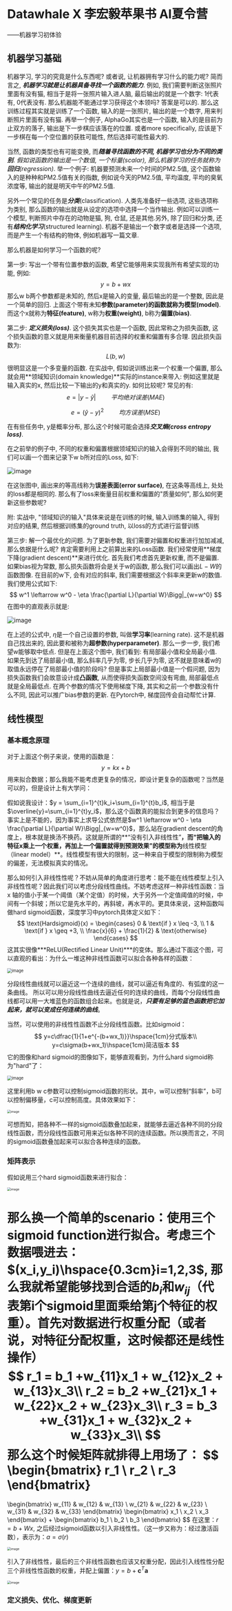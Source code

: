# Datawhale  X 李宏毅苹果书 AI夏令营

——机器学习初体验

## 机器学习基础

机器学习, 学习的究竟是什么东西呢? 或者说, 让机器拥有学习什么的能力呢? 简而言之, ***机器学习就是让机器具备寻找一个函数的能力***. 例如, 我们需要判断这张照片里面有没有猫, 相当于是将一张照片输入进人脑, 最后输出的就是一个数字: 1代表有, 0代表没有. 那么机器能不能通过学习获得这个本领吗? 答案是可以的. 那么这训练过程其实就是训练了一个函数, 输入的是一张照片, 输出的是一个数字, 用来判断照片里面有没有猫. 再举一个例子, AlphaGo其实也是一个函数, 输入的是目前为止双方的落子, 输出是下一步棋应该落在的位置. 或者more specifically, 应该是下一步棋在每一个空位置的获胜可能性, 然后选择可能性最大的.

当然, 函数的类型也有可能变换, 而***随着寻找函数的不同, 机器学习也分为不同的类别***. *假如说函数的输出是一个数值, 一个标量(scalar), 那么机器学习的任务就称为**回归**(regression)*. 举一个例子: 机器要预测未来一个时间的PM2.5值, 这个函数输入的是种种和PM2.5值有关的指数, 例如说今天的PM2.5值, 平均温度, 平均的臭氧浓度等, 输出的就是明天中午的PM2.5值.

另外一个常见的任务是***分类***(classification). 人类先准备好一些选项, 这些选项称为类别, 那么函数的输出就是从设定的选项中选择一个当作输出. 例如可以训练一个模型, 判断照片中存在的动物是猫, 狗, 仓鼠, 还是其他.另外, 除了回归和分类, 还有***结构化学习***(structured learning). 机器不是输出一个数字或者是选择一个选项, 而是产生一个有结构的物体, 例如机器写一篇文章.

那么机器是如何学习一个函数的呢? 

第一步: 写出一个带有位置参数的函数, 希望它能够用来实现我所有希望实现的功能, 例如:
$$
y = b + wx
$$
那么w b两个参数都是未知的, 然后x是输入的变量, 最后输出的是一个整数, 因此是一个简单的回归. 上面这个带有未知**参数(parameter)**的函数就称为**模型(model)**. 而这个x就称为**特征(feature)**, w称为**权重(weight)**, b称为**偏置(bias)**.

第二步: ***定义损失(loss)***. 这个损失其实也是一个函数, 因此常称之为损失函数, 这个损失函数的意义就是用来衡量机器目前选择的权重和偏置有多合理. 因此损失函数为: 
$$
L(b,w)
$$
很明显这是一个多变量的函数. 在实战中, 假如说训练出来一个权重一个偏置, 那么就会用**领域知识(domain knowledge)**实际的instance来带入: 例如这里就是输入真实的x, 然后比较一下输出的y和真实的y. 如何比较呢? 常见的有: 
$$
e = |y - \hat{y}|\hspace{1cm}平均绝对误差(MAE)
$$

$$
e = (\hat{y} - y)^2\hspace{1cm}均方误差(MSE)
$$

在有些任务中, y是概率分布, 那么这个时候可能会选择***交叉熵(cross entropy loss)***. 

在之前举的例子中, 不同的权重和偏置根据领域知识的输入会得到不同的输出, 我们可以画一个图来记录下w b所对应的Loss, 如下: 

![image](img/1.png)

在这张图中, 画出来的等高线称为**误差表面(error surface)**, 在这条等高线上, 处处的loss都是相同的. 那么有了loss来衡量目前权重和偏置的"质量如何", 那么如何更新这些参数呢? 

附: 实战中, "领域知识的输入"具体来说是在训练的时候, 输入训练集的输入, 得到对应的结果, 然后根据训练集的ground truth, 以loss的方式进行监督训练 

第三步: 解一个最优化的问题. 为了更新参数, 我们需要对偏置和权重进行加加减减, 那么依据是什么呢? 肯定需要利用上之前算出来的Loss函数. 我们经常使用**梯度下降(gradient descent)**来进行优化. 首先我们考虑首先更新权重, 而不是偏置. 如果bias视为常数, 那么损失函数将会是关于w的函数, 那么我们可以画出$L-W$的函数图像. 在目前的w下, 会有对应的斜率,  我们需要根据这个斜率来更新w的数值. 我们使用公式如下: 
$$
w^1 \leftarrow w^0 - \eta \frac{\partial L}{\partial W}\Bigg|_{w=w^0}
$$
在图中的直观表示就是: 

![image](img/2.png)

在上述的公式中, $\eta$是一个自己设置的参数, 叫做**学习率**(learning rate). 这不是机器自己找出来的, 因此要和被称为**超参数(hyperparameter)**. 那么一步一步, 我们希望w能够取中低点. 但是在上面这个图中, 我们看到: 有局部最小值和全局最小值. 如果先到达了局部最小值, 那么斜率几乎为零, 步长几乎为零, 这不就是意味着w的取值永远停在了局部最小值的阶段吗? 但是事实上局部最小值是一个假问题, 因为损失函数我们会故意设计成**凸函数**, 从而使得损失函数空间没有弯曲, 局部最低点就是全局最低点. 在两个参数的情况下使用梯度下降, 其实和之前一个参数没有什么不同, 因此可以推广bias参数的更新. 在Pytorch中, 梯度回传会自动帮忙计算.

## 线性模型

### 基本概念原理

对于上面这个例子来说，使用的函数是： $$y = kx + b$$用来拟合数据；那么我能不能考虑更复杂的情况，即设计更复杂的函数呢？当然是可以的，但是设计上有大学问：

假如说我设计：$y = \sum_{i=1}^{t}k_i+\sum_{i=1}^{t}b_i$, 相当于是$\overline{y}=\sum_{i=1}^{t}y_i$，那么这个函数真的能拟合到更多的信息吗？事实上是不能的，因为事实上求导公式依然是$w^1 \leftarrow w^0 - \eta \frac{\partial L}{\partial W}\Bigg|_{w=w^0}$，那么站在gradient descent的角度上，根本就是换汤不换药。这就是所谓的**“没有引入非线性性”**，而“把输入的特征x乘上一个权重，再加上一个偏置就得到预测效果”的模型称为**线性模型（linear model）**。线性模型有很大的限制，这一种来自于模型的限制称为模型的偏差，无法模拟真实的情况。

那么如何引入非线性性呢？不妨从简单的角度进行思考：能不能在线性模型上引入非线性性呢？因此我们可以考虑分段线性曲线。不妨考虑这样一种非线性函数：当 x 轴的值小于某一个阈值（某个定值）的时候，大于另外一个定值阈值的时候，中间有一个斜坡；所以它是先水平的，再斜坡，再水平的。更具体来说，这种函数叫做hard sigmoid函数，深度学习中pytorch具体定义如下：
$$
\text{Hardsigmoid}(x) = 
\begin{cases} 
0 & \text{if } x \leq -3, \\ 
1 & \text{if } x \geq +3, \\ 
\frac{x}{6} + \frac{1}{2} & \text{otherwise}
\end{cases}
$$
这其实很像***ReLU(Rectified Linear Unit)***的变体。那么通过下面这个图，可以直观的看出：为什么一堆这种非线性函数可以拟合各种各样的函数：

<img src="img/3.png" alt="image" style="zoom: 67%;" />

分段线性曲线就可以逼近这一个连续的曲线，就可以逼近有角度的、有弧度的这一条曲线。 所以可以用分段线性曲线去逼近任何的连续的曲线，而每个分段线性曲线都可以用一大堆蓝色的函数组合起来。也就是说，***只要有足够的蓝色函数把它加起来，就可以变成任何连续的曲线***。

当然，可以使用的非线性性函数不止分段线性函数。比如sigmoid：
$$
y=c\dfrac{1}{1+e^{-(b+wx_1)}}\hspace{1cm}分式版本\\
y=c\sigma(b+wx_1)\hspace{1cm}简洁版本
$$
它的图像和hard sigmoid的图像如下，能够直观看到，为什么hard sigmoid称为"hard"了：

<img src="img/4.png" alt="image" style="zoom:67%;" />

这里利用b w c参数可以控制sigmoid函数的形状。其中，w可以控制“斜率”，b可以控制偏移量，c可以控制高度。具体效果如下： 

<img src="img/5.png" alt="image" style="zoom:50%;" />

可想而知，把各种不一样的sigmoid函数叠加起来，就能够去逼近各种不同的分段线性函数，而分段线性函数可用来近似各种不同的连续函数。所以换而言之，不同的sigmoid函数叠加起来可以拟合各种连续的函数。

### 矩阵表示

假如说用三个hard sigmoid函数来进行拟合：

<img src="img/6.png" alt="image" style="zoom:50%;" />

那么换一个简单的scenario：使用三个sigmoid function进行拟合。考虑三个数据喂进去： $(x_i,y_i)\hspace{0.3cm}i=1,2,3$, 那么我就希望能够找到合适的$b_i$和$w_{ij}$（代表第i个sigmoid里面乘给第j个特征的权重）。首先对数据进行权重分配（或者说，对特征分配权重，这时候都还是线性操作）
$$
r_1 = b_1 +w_{11}x_1 + w_{12}x_2 + w_{13}x_3\\
r_2 = b_2 +w_{21}x_1 + w_{22}x_2 + w_{23}x_3\\
r_3 = b_3 +w_{31}x_1 + w_{32}x_2 + w_{33}x_3\\
$$
那么这个时候矩阵就排得上用场了：
$$
\begin{bmatrix}
r_1 \\
r_2 \\
r_3
\end{bmatrix}
= 
\begin{bmatrix}
w_{11} & w_{12} & w_{13} \\
w_{21} & w_{22} & w_{23} \\
w_{31} & w_{32} & w_{33}
\end{bmatrix}
\begin{bmatrix}
x_1 \\
x_2 \\
x_3
\end{bmatrix}
+
\begin{bmatrix}
b_1 \\
b_2 \\
b_3
\end{bmatrix}
$$
在这里：$r = b + Wx$, 之后经过sigmoid函数以引入非线性性。（这一步又称为：经过激活函数），表示为：$a = \sigma(r)$

<img src="img/7.png" alt="image" style="zoom:50%;" />

引入了非线性性，最后的三个非线性函数也应该又权重分配，因此引入线性性分配三个非线性性函数的权重，并配上偏置：$y=b+\textbf{c}^{T}\textbf{a}$

<img src="img/8.png" alt="image" style="zoom:50%;" />

### 定义损失、优化、梯度更新

